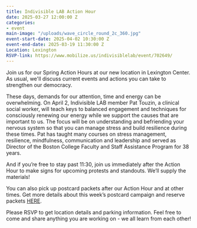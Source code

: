 ```yaml
---
title: Indivisible LAB Action Hour
date: 2025-03-27 12:00:00 Z
categories:
- event
main-image: "/uploads/wave_circle_round_2c_360.jpg"
event-start-date: 2025-04-02 10:30:00 Z
event-end-date: 2025-03-19 11:30:00 Z
Location: Lexington
RSVP-link: https://www.mobilize.us/indivisiblelab/event/702649/
---
```


Join us for our Spring Action Hours at our new location in Lexington Center. As usual, we'll discuss current events and actions you can take to strengthen our democracy. 

These days, demands for our attention, time and energy can be overwhelming. On April 2, Indivisible LAB member Pat Touzin, a clinical social worker, will teach keys to balanced engagement and techniques for consciously renewing our energy while we support the causes that are important to us. The focus will be on understanding and befriending your nervous system so that you can manage stress and build resilience during these times. Pat has taught many courses on stress management, resilience, mindfulness, communication and leadership and served as Director of the Boston College Faculty and Staff Assistance Program for 38 years.

And if you’re free to stay past 11:30, join us immediately after the Action Hour to make signs for upcoming protests and standouts. We’ll supply the materials!

You can also pick up postcard packets after our Action Hour and at other times. Get more details about this week’s postcard campaign and reserve packets [HERE](https://docs.google.com/forms/d/e/1FAIpQLSc3wL3FEXeT6etN6Xi1wtzvRoGOgIpzQRVkzXCFbZB9clbbYg/viewform).

Please RSVP to get location details and parking information. Feel free to come and share anything you are working on - we all learn from each other!